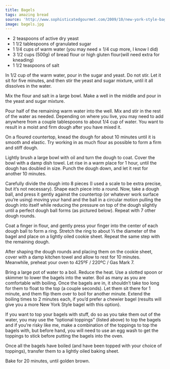 ```yaml
---
title: Bagels
tags: amazing bread
source: 'http://www.sophisticatedgourmet.com/2009/10/new-york-style-bagel-recipe/'
image: bagels.jpg
---
```

* 2 teaspoons of active dry yeast
* 1 1/2 tablespoons of granulated sugar
* 1 1/4 cups of warm water (you may need ± 1/4 cup more, I know I did)
* 3 1/2 cups (500g) of bread flour or high gluten flour(will need extra for kneading)
* 1 1/2 teaspoons of salt

In 1/2 cup of the warm water, pour in the sugar and yeast. Do not stir. Let it sit for five minutes, and then stir the yeast and sugar mixture, until it all dissolves in the water.

Mix the flour and salt in a large bowl. Make a well in the middle and pour in the yeast and sugar mixture.

Pour half of the remaining warm water into the well. Mix and stir in the rest of the water as needed. Depending on where you live, you may need to add anywhere from a couple tablespoons to about 1/4 cup of water. You want to result in a moist and firm dough after you have mixed it.

On a floured countertop, knead the dough for about 10 minutes until it is smooth and elastic. Try working in as much flour as possible to form a firm and stiff dough.

Lightly brush a large bowl with oil and turn the dough to coat. Cover the bowl with a damp dish towel. Let rise in a warm place for 1 hour, until the dough has doubled in size. Punch the dough down, and let it rest for another 10 minutes.

Carefully divide the dough into 8 pieces (I used a scale to be extra precise, but it’s not necessary). Shape each piece into a round. Now, take a dough ball, and press it gently against the countertop (or whatever work surface you’re using) moving your hand and the ball in a circular motion pulling the dough into itself while reducing the pressure on top of the dough slightly until a perfect dough ball forms (as pictured below). Repeat with 7 other dough rounds.

Coat a finger in flour, and gently press your finger into the center of each dough ball to form a ring. Stretch the ring to about ⅓ the diameter of the bagel and place on a lightly oiled cookie sheet. Repeat the same step with the remaining dough.

After shaping the dough rounds and placing them on the cookie sheet, cover with a damp kitchen towel and allow to rest for 10 minutes. Meanwhile, preheat your oven to 425ºF / 220ºC / Gas Mark 7.

Bring a large pot of water to a boil. Reduce the heat. Use a slotted spoon or skimmer to lower the bagels into the water. Boil as many as you are comfortable with boiling. Once the bagels are in, it shouldn’t take too long for them to float to the top (a couple seconds). Let them sit there for 1 minute, and them flip them over to boil for another minute. Extend the boiling times to 2 minutes each, if you’d prefer a chewier bagel (results will give you a more New York Style bagel with this option).

If you want to top your bagels with stuff, do so as you take them out of the water, you may use the “optional toppings” (listed above) to top the bagels and if you’re risky like me, make a combination of the toppings to top the bagels with, but before hand, you will need to use an egg wash to get the toppings to stick before putting the bagels into the oven.

Once all the bagels have boiled (and have been topped with your choice of toppings), transfer them to a lightly oiled baking sheet.

Bake for 20 minutes, until golden brown.
